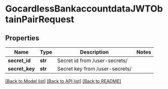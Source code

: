 # GocardlessBankaccountdataJWTObtainPairRequest

## Properties
Name | Type | Description | Notes
------------ | ------------- | ------------- | -------------
**secret_id** | **str** | Secret id from /user-secrets/ | 
**secret_key** | **str** | Secret key from /user-secrets/ | 

[[Back to Model list]](../README.md#documentation-for-models) [[Back to API list]](../README.md#documentation-for-api-endpoints) [[Back to README]](../README.md)

